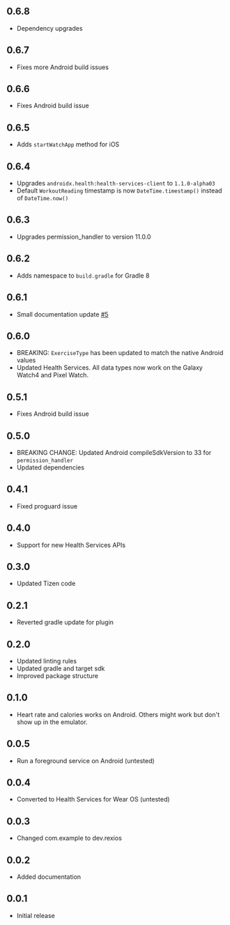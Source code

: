## 0.6.8

- Dependency upgrades

## 0.6.7

- Fixes more Android build issues

## 0.6.6

- Fixes Android build issue

## 0.6.5

- Adds `startWatchApp` method for iOS

## 0.6.4

- Upgrades `androidx.health:health-services-client` to `1.1.0-alpha03`
- Default `WorkoutReading` timestamp is now `DateTime.timestamp()` instead of `DateTime.now()`

## 0.6.3

- Upgrades permission_handler to version 11.0.0

## 0.6.2

- Adds namespace to `build.gradle` for Gradle 8

## 0.6.1

- Small documentation update [#5](https://github.com/Rexios80/flutter_workout/pull/5)

## 0.6.0

- BREAKING: `ExerciseType` has been updated to match the native Android values
- Updated Health Services. All data types now work on the Galaxy Watch4 and Pixel Watch.

## 0.5.1

- Fixes Android build issue

## 0.5.0

- BREAKING CHANGE: Updated Android compileSdkVersion to 33 for `permission_handler`
- Updated dependencies

## 0.4.1

- Fixed proguard issue

## 0.4.0

- Support for new Health Services APIs

## 0.3.0

- Updated Tizen code

## 0.2.1

- Reverted gradle update for plugin

## 0.2.0

- Updated linting rules
- Updated gradle and target sdk
- Improved package structure

## 0.1.0

- Heart rate and calories works on Android. Others might work but don't show up in the emulator.

## 0.0.5

- Run a foreground service on Android (untested)

## 0.0.4

- Converted to Health Services for Wear OS (untested)

## 0.0.3

- Changed com.example to dev.rexios

## 0.0.2

- Added documentation

## 0.0.1

- Initial release
